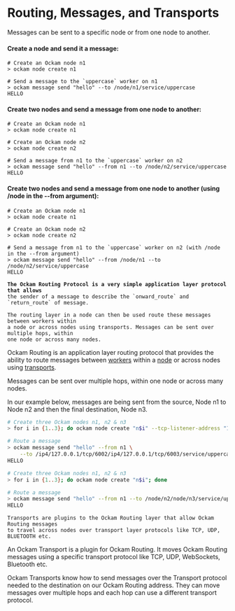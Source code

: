 # Routing, Messages, and Transports

Messages can be sent to a specific node or from one node to another.&#x20;

#### Create a node and send it a message:

```shell
# Create an Ockam node n1
> ockam node create n1

# Send a message to the `uppercase` worker on n1
> ockam message send "hello" --to /node/n1/service/uppercase
HELLO
```

#### Create two nodes and send a message from one node to another:

```shell
# Create an Ockam node n1
> ockam node create n1

# Create an Ockam node n2
> ockam node create n2

# Send a message from n1 to the `uppercase` worker on n2
> ockam message send "hello" --from n1 --to /node/n2/service/uppercase
HELLO
```

#### Create two nodes and send a message from one node to another (using /node in the --from argument):

```shell
# Create an Ockam node n1
> ockam node create n1

# Create an Ockam node n2
> ockam node create n2

# Send a message from n1 to the `uppercase` worker on n2 (with /node in the --from argument)
> ockam message send "hello" --from /node/n1 --to /node/n2/service/uppercase
HELLO
```



<pre><code><strong>The Ockam Routing Protocol is a very simple application layer protocol that allows
</strong>the sender of a message to describe the `onward_route` and `return_route` of message.

The routing layer in a node can then be used route these messages between workers within
a node or across nodes using transports. Messages can be sent over multiple hops, within
one node or across many nodes.</code></pre>





Ockam Routing is an application layer routing protocol that provides the ability to route messages between [workers](broken-reference) within a [node](nodes-workers-and-services.md) or across nodes using [transports](broken-reference).

Messages can be sent over multiple hops, within one node or across many nodes.

In our example below, messages are being sent from the source, Node n1 to Node n2 and then the final destination, Node n3.

```bash
# Create three Ockam nodes n1, n2 & n3
> for i in {1..3}; do ockam node create "n$i" --tcp-listener-address "127.0.0.1:600$i"; done

# Route a message 
> ockam message send "hello" --from n1 \
    --to /ip4/127.0.0.1/tcp/6002/ip4/127.0.0.1/tcp/6003/service/uppercase
HELLO

```

```bash
# Create three Ockam nodes n1, n2 & n3
> for i in {1..3}; do ockam node create "n$i"; done

# Route a message
> ockam message send "hello" --from n1 --to /node/n2/node/n3/service/uppercase
HELLO
```



```
Transports are plugins to the Ockam Routing layer that allow Ockam Routing messages
to travel across nodes over transport layer protocols like TCP, UDP, BLUETOOTH etc.
```



An Ockam Transport is a plugin for Ockam Routing. It moves Ockam Routing messages using a specific transport protocol like TCP, UDP, WebSockets, Bluetooth etc.

Ockam Transports know how to send messages over the Transport protocol needed to the destination on our Ockam Routing address. They can move messages over multiple hops and each hop can use a different transport protocol.
